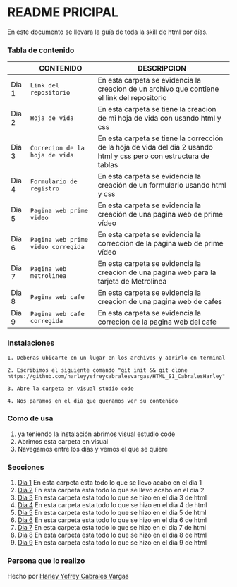# README PRICIPAL
En este documento se llevara la guía de toda la skill de html por días.
### Tabla de contenido
|                |CONTENIDO                         |DESCRIPCION                             |
|------------------|------------------------------------|-----------------------------------|
|Dia 1|`Link del repositorio`            |En esta carpeta se evidencia la creacion de un archivo que contiene el link del repositorio            |
|Dia 2         |`Hoja de vida `            |En esta carpeta se tiene la creacion de mi hoja de vida con usando html y css           |
|Dia 3         |`Correcion de la hoja de vida`|En esta carpeta se tiene la corrección de la hoja de vida del dia 2 usando html y css pero con estructura de tablas|
|Dia 4          |`Formulario de registro`|En esta carpeta se evidencia la creación de un formulario usando html y css|
|Dia 5| `Pagina web prime video`|En esta carpeta se evidencia la creación de una pagina web de prime vídeo
|Dia 6| `Pagina web prime video corregida`|En esta carpeta se evidencia la correccion de la pagina web de prime vídeo
|Dia 7|`Pagina web metrolinea`|En esta carpeta se evidencia la creacion de una pagina web para la tarjeta de Metrolinea
|Dia 8|`Pagina web cafe`|En esta carpeta se evidencia la creacion de una pagina web de cafes
|Dia 9|`Pagina web cafe corregida`|En esta carpeta se evidencia la correcion de la pagina web del cafe

### Instalaciones 
```
1. Deberas ubicarte en un lugar en los archivos y abrirlo en terminal

2. Escribimos el siguiente comando "git init && git clone https://github.com/harleyyefreycabralesvargas/HTML_S1_CabralesHarley"

3. Abre la carpeta en visual studio code

4. Nos paramos en el dia que queramos ver su contenido 
```
### Como de usa 
1. ya teniendo la instalación abrimos visual estudio code
2. Abrimos esta carpeta en visual
3. Navegamos entre los días y vemos el que se quiere


### Secciones
1. [Dia 1](https://github.com/harleyyefreycabralesvargas/HTML_S1_CabralesHarley/tree/master/Dia1) En esta carpeta esta todo lo que se llevo acabo en el dia 1
2. [Dia 2](https://github.com/harleyyefreycabralesvargas/HTML_S1_CabralesHarley/tree/master/Dia2) En esta carpeta esta todo lo que se llevo acabo en el día 2
3. [Dia 3](Dia3) En esta carpeta esta todo lo que se hizo en el día 3 de html
4. [Dia 4](Dia4) En esta carpeta esta todo lo que se hizo en el día 4 de html
5. [Dia 5](Dia5) En esta carpeta esta todo lo que se hizo en el día 5 de html
6. [Dia 6](Dia6) En esta carpeta esta todo lo que se hizo en el día 6 de html
7.  [Dia 7](Dia7) En esta carpeta esta todo lo que se hizo en el día 7 de html
8.  [Dia 8](Dia8) En esta carpeta esta todo lo que se hizo en el día 8 de html
9.  [Dia 9](Dia9) En esta carpeta esta todo lo que se hizo en el día 9 de html
### Persona que lo realizo

  

Hecho por [Harley Yefrey Cabrales Vargas](https://github.com/harleyyefreycabralesvargas)